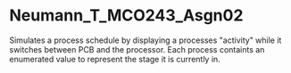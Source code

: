 # Neumann_T_MCO243_Asgn02
Simulates a process schedule by displaying a processes "activity" while it switches between PCB and the processor. 
Each process containts an enumerated value to represent the stage it is currently in.
